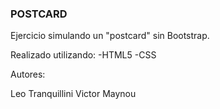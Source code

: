 ### POSTCARD

Ejercicio simulando un "postcard" sin Bootstrap.

Realizado utilizando:
-HTML5
-CSS

Autores:

 Leo Tranquillini
 Victor Maynou 
